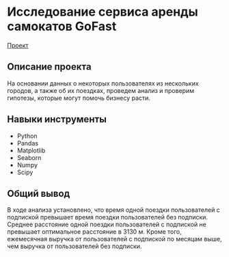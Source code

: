 # Исследование сервиса аренды самокатов GoFast
[Проект](https://github.com/GSW2012/Practicum-Portfolio/blob/main/09.%20Статистический%20анализ%20данных%20сервиса%20аренды%20самокатов/Статистический%20анализ%20данных%20сервиса%20аренды%20самокатов%20GoFast.ipynb)
## Описание проекта
На основании данных о некоторых пользователях из нескольких городов, а также об их поездках, проведем анализ и проверим гипотезы, которые могут помочь бизнесу расти.
## Навыки инструменты
- Python
- Pandas
- Matplotlib
- Seaborn
- Numpy
- Scipy
## Общий вывод
В ходе анализа установлено, что время одной поездки пользователей с подпиской превышает время поездки пользователей без подписки. Среднее расстояние одной поездки пользователей с подпиской не превышает оптимальное расстояние в 3130 м. Кроме того, ежемесячная выручка от пользователей с подпиской по месяцам выше, чем выручка от пользователей без подписки.
